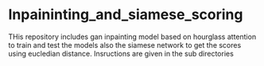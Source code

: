 # Inpaininting_and_siamese_scoring
 THis repository includes gan inpainting model based on hourglass attention to train and test the models also the siamese network to get the scores using eucledian distance. Insructions are given in the sub directories
